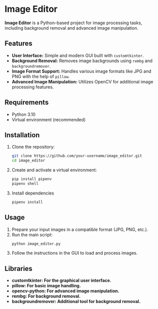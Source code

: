 # Image Editor

**Image Editor** is a Python-based project for image processing tasks, including background removal and advanced image manipulation.

## Features
- **User Interface:** Simple and modern GUI built with `customtkinter`.
- **Background Removal:** Removes image backgrounds using `rembg` and `backgroundremover`.
- **Image Format Support:** Handles various image formats like JPG and PNG with the help of `pillow`.
- **Advanced Image Manipulation:** Utilizes OpenCV for additional image processing features.

## Requirements
- Python 3.10
- Virtual environment (recommended)

## Installation
1. Clone the repository:
   ```bash
   git clone https://github.com/your-username/image_editor.git
   cd image_editor

2. Create and activate a virtual environment:
    ```bash
    pip install pipenv
    pipenv shell

3. Install dependencies
    ```bash
    pipenv install

## Usage
1. Prepare your input images in a compatible format (JPG, PNG, etc.).
2. Run the main script:
    ```bash
    python image_editor.py

3. Follow the instructions in the GUI to load and process images.

## Libraries 
- **customtkinter: For the graphical user interface.**
- **pillow: For basic image handling.**
- **opencv-python: For advanced image manipulation.**
- **rembg: For background removal.**
- **backgroundremover: Additional tool for background removal.**